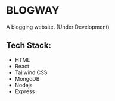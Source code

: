 # BLOGWAY

A blogging website. (Under Development)

## Tech Stack:
<ul>
  <li>HTML</li>
  <li>React</li>
  <li>Tailwind CSS</li>
  <li>MongoDB</li>
  <li>Nodejs</li>
  <li>Express</li>
</ul>
